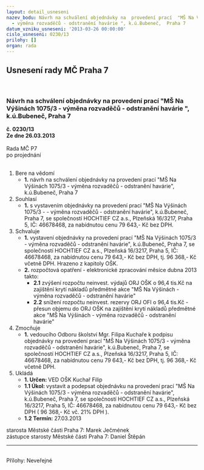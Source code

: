 ```yaml
---
layout: detail_usneseni
nazev_bodu: Návrh na schválení objednávky na  provedení prací  "MŠ Na Výšinách 1075/3
  - výměna rozvaděčů - odstranění havárie ", k.ú.Bubeneč,  Praha 7
datum_vzniku_usneseni: '2013-03-26 00:00:00'
cislo_usneseni: 0230/13
prilohy: []
organ: rada
---
```

<div id="ucUsn_pList" class="usn">
	<span><h2>Usnesení rady MČ Praha 7 </h2>
<br></span><div class="standBody">
<span><h3>Návrh na schválení objednávky na  provedení prací  "MŠ Na Výšinách 1075/3 - výměna rozvaděčů - odstranění havárie ", k.ú.Bubeneč,  Praha 7</h3></span><div class="center">
		<strong>č. 0230/13</strong><br>
	</div>
<div class="center">
		<strong>Ze dne 26.03.2013</strong><br><br>
	</div>Rada MČ P7<br> po projednání<br><br><ol>
<li>Bere na vědomí<ul><li>
<strong>1.</strong> návrh na schválení objednávky na  provedení prací  "MŠ Na Výšinách 1075/3 - výměna rozvaděčů - odstranění havárie", k.ú.Bubeneč,  Praha 7</li></ul>
</li>
<li>Souhlasí<ul><li>
<strong>1.</strong> s vystavením objednávky na provedení prací "MŠ Na Výšinách 1075/3 -  - výměna rozvaděčů - odstranění havárie", k.ú.Bubeneč, Praha 7, se společností   HOCHTIEF CZ a.s., Plzeňská 16/3217, Praha 5, IČ: 46678468, za nabídnutou cenu 79 643,- Kč bez DPH.</li></ul>
</li>
<li>Schvaluje<ul>
<li>
<strong>1.</strong> vystavení objednávky na provedení prací "MŠ Na Výšinách 1075/3 - výměna rozvaděčů - odstranění havárie", k.ú.Bubeneč, Praha 7, se společností   HOCHTIEF CZ a.s., Plzeňská 16/3217, Praha 5, IČ: 46678468, za nabídnutou cenu 79 643,- Kč bez DPH, tj. 96 368,- Kč včetně DPH. Hrazeno z kapitoly OŠK.</li>
<li>
<strong>2.</strong> rozpočtová opatření - elektronické zpracování měsíce dubna 2013 takto:<ul>
<li>
<strong>2.1</strong> zvýšení rozpočtu neinvest. výdajů ORJ OŠK o 96,4 tis.Kč na zajištění krytí nákladů předmětné akce "MŠ Na Výšinách - výměna rozvaděčů - odstranění havárie"</li>
<li>
<strong>2.2</strong> snížení rozpočtu neinvest. rezervy ORJ OFI o 96,4 tis.Kč  - přesun objemu do ORJ OŠK na zajištění krytí nákladů předmětné akce "MŠ Na Výšinách - výměna rozvaděčů - odstranění havárie"   </li>
</ul>
</li>
</ul>
</li>
<li>Zmocňuje<ul><li>
<strong>1.</strong> vedoucího Odboru školství Mgr. Filipa Kuchaře k podpisu objednávky na provedení prací "MŠ Na Výšinách 1075/3 - výměna rozvaděčů - odstranění havárie", k.ú.Bubeneč, Praha 7, se společností   HOCHTIEF CZ a.s., Plzeňská 16/3217, Praha 5, IČ: 46678468, za nabídnutou cenu  79 643,- Kč bez DPH, tj. 96 368,- Kč včetně DPH. </li></ul>
</li>
<li>Ukládá<ul>
<li>
<strong>1. Určen: </strong>VED OŠK Kuchař Filip</li>
<li>
<strong>1.1 Úkol: </strong>vystavit a podepsat objednávku na provedení prací "MŠ Na Výšinách 1075/3 - výměna rozvaděčů - odstranění havárie", k.ú.Bubeneč, Praha 7, se společností   HOCHTIEF CZ a.s., Plzeňská 16/3217, Praha 5, IČ: 46678468, za nabídnutou cenu  79 643,- Kč bez DPH ( 96 368,- Kč vč. 21% DPH ). </li>
<li>
<strong>1.2 Termín: </strong>27.03.2013</li>
</ul>
</li>
</ol>starosta Městské části Praha 7: Marek Ječmének<br>zástupce starosty Městské části Praha 7: Daniel Štěpán <hr>
<br>Přílohy: Neveřejné</div>
</div>